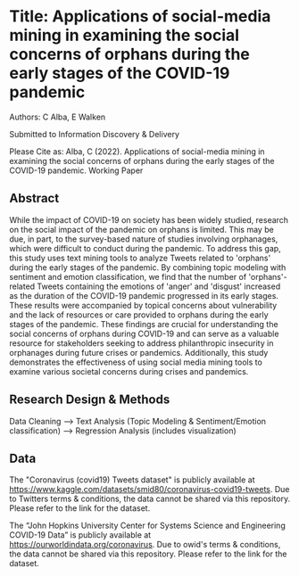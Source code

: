 # Title: Applications of social-media mining in examining the social concerns of orphans during the early stages of the COVID-19 pandemic
Authors: C Alba, E Walken

Submitted to Information Discovery & Delivery

Please Cite as: Alba, C (2022). Applications of social-media mining in examining the social concerns of orphans during the early stages of the COVID-19 pandemic. Working Paper

## Abstract

While the impact of COVID-19 on society has been widely studied, research on the social impact of the pandemic on orphans is limited. This may be due, in part, to the survey-based nature of studies involving orphanages, which were difficult to conduct during the pandemic. To address this gap, this study uses text mining tools to analyze Tweets related to 'orphans' during the early stages of the pandemic. By combining topic modeling with sentiment and emotion classification, we find that the number of 'orphans'-related Tweets containing the emotions of 'anger' and 'disgust' increased as the duration of the COVID-19 pandemic progressed in its early stages. These results were accompanied by topical concerns about vulnerability and the lack of resources or care provided to orphans during the early stages of the pandemic. These findings are crucial for understanding the social concerns of orphans during COVID-19 and can serve as a valuable resource for stakeholders seeking to address philanthropic insecurity in orphanages during future crises or pandemics. Additionally, this study demonstrates the effectiveness of using social media mining tools to examine various societal concerns during crises and pandemics.


## Research Design & Methods

Data Cleaning --> Text Analysis (Topic Modeling & Sentiment/Emotion classification) --> Regression Analysis (includes visualization)

## Data

The "Coronavirus (covid19) Tweets dataset" is publicly available at https://www.kaggle.com/datasets/smid80/coronavirus-covid19-tweets. Due to Twitters terms & conditions, the data cannot be shared via this repository. Please refer to the link for the dataset. 

The “John Hopkins University Center for Systems Science and Engineering COVID-19 Data” is publicly available at https://ourworldindata.org/coronavirus. Due to owid's terms & conditions, the data cannot be shared via this repository. Please refer to the link for the dataset. 
